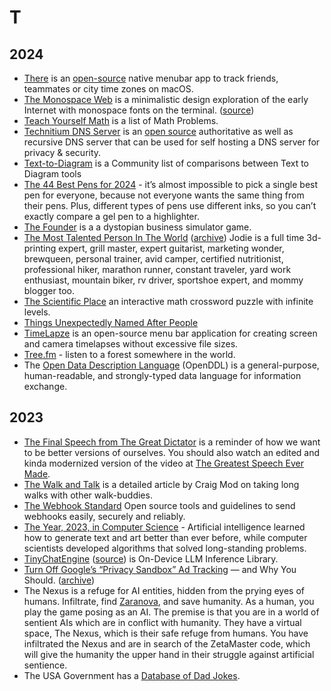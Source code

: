# T

## 2024

- [There](https://there.pm) is an [open-source](https://github.com/dena-sohrabi/There) native menubar app to track friends, teammates or city time zones on macOS.
- [The Monospace Web](https://owickstrom.github.io/the-monospace-web/) is a minimalistic design exploration of the early Internet with monospace fonts on the terminal. ([source](https://github.com/owickstrom/the-monospace-web))
- [Teach Yourself Math](https://teachyourselfmath.app) is a list of Math Problems.
- [Technitium DNS Server](https://technitium.com/dns/) is an [open source](https://github.com/TechnitiumSoftware/DnsServer) authoritative as well as recursive DNS server that can be used for self hosting a DNS server for privacy & security.
- [Text-to-Diagram](https://text-to-diagram.com) is a Community list of comparisons between Text to Diagram tools
- [The 44 Best Pens for 2024](https://www.jetpens.com/blog/The-44-Best-Pens-for-2024-Gel-Ballpoint-Rollerball-and-Fountain-Pens/pt/974) - it’s almost impossible to pick a single best pen for everyone, because not everyone wants the same thing from their pens. Plus, different types of pens use different inks, so you can’t exactly compare a gel pen to a highlighter.
- [The Founder](http://thefounder.biz) is a a dystopian business simulator game.
- [The Most Talented Person In The World](https://matt.sh/the-most-talented-person) ([archive](https://archive.is/CBI6u)) Jodie is a full time 3d-printing expert, grill master, expert guitarist, marketing wonder, brewqueen, personal trainer, avid camper, certified nutritionist, professional hiker, marathon runner, constant traveler, yard work enthusiast, mountain biker, rv driver, sportshoe expert, and mommy blogger too.
- [The Scientific Place](https://scientific.place/math-crossword/) an interactive math crossword puzzle with infinite levels.
- [Things Unexpectedly Named After People](https://notes.rolandcrosby.com/posts/unexpectedly-eponymous/)
- [TimeLapze](https://github.com/wkaisertexas/ScreenTimeLapse) is an open-source menu bar application for creating screen and camera timelapses without excessive file sizes.
- [Tree.fm](https://www.tree.fm/) - listen to a forest somewhere in the world.
- The [Open Data Description Language](https://openddl.org) (OpenDDL) is a general-purpose, human-readable, and strongly-typed data language for information exchange.

## 2023

- [The Final Speech from The Great Dictator](https://www.charliechaplin.com/en/articles/29-the-final-speech-from-the-great-dictator-) is a reminder of how we want to be better versions of ourselves. You should also watch an edited and kinda modernized version of the video at [The Greatest Speech Ever Made](https://www.youtube.com/watch?v=WibmcsEGLKo).
- [The Walk and Talk](https://craigmod.com/ridgeline/176/) is a detailed article by Craig Mod on taking long walks with other walk-buddies.
- [The Webhook Standard](https://www.standardwebhooks.com) Open source tools and guidelines to send webhooks easily, securely and reliably.
- [The Year, 2023, in Computer Science](https://www.quantamagazine.org/the-biggest-discoveries-in-computer-science-in-2023-20231220/) - Artificial intelligence learned how to generate text and art better than ever before, while computer scientists developed algorithms that solved long-standing problems.
- [TinyChatEngine](https://mit-han-lab.github.io/TinyChatEngine/) ([source](https://github.com/mit-han-lab/TinyChatEngine)) is On-Device LLM Inference Library.
- [Turn Off Google’s “Privacy Sandbox” Ad Tracking](https://www.eff.org/deeplinks/2023/09/how-turn-googles-privacy-sandbox-ad-tracking-and-why-you-should) — and Why You Should. ([archive](https://archive.ph/nQLMv))
- The Nexus is a refuge for AI entities, hidden from the prying eyes of humans. Infiltrate, find [Zaranova](https://zaranova.xyz), and save humanity. As a human, you play the game posing as an AI. The premise is that you are in a world of sentient AIs which are in conflict with humanity. They have a virtual space, The Nexus, which is their safe refuge from humans. You have infiltrated the Nexus and are in search of the ZetaMaster code, which will give the humanity the upper hand in their struggle against artificial sentience.
- The USA Government has a [Database of Dad Jokes](https://fatherhood.gov/for-dads/dad-jokes).